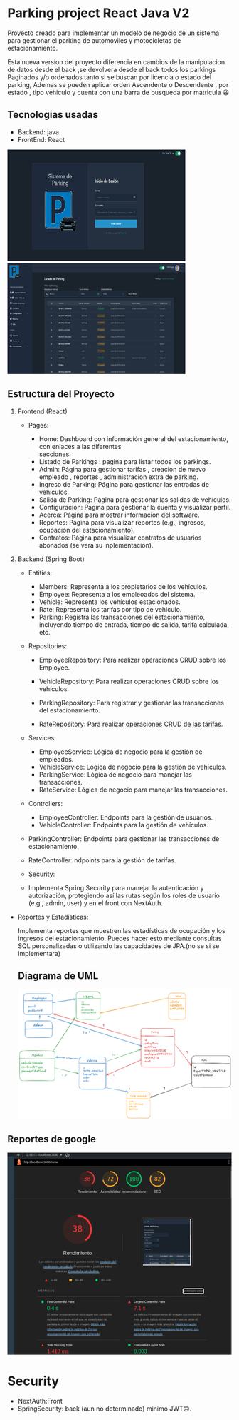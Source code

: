 # Parking project React Java V2

Proyecto creado para implementar un modelo de negocio de un sistema para gestionar el parking de automoviles y motocicletas de estacionamiento.

Esta nueva version del proyecto diferencia en cambios de la manipulacion de datos desde el back ,se devolvera desde el back todos los parkings Paginados y/o ordenados tanto si se buscan por licencia o estado del parking, Ademas se pueden aplicar orden Ascendente o Descendente , por estado , tipo vehiculo y cuenta con una barra de busqueda por matricula 😀

## Tecnologias usadas

- Backend: java
- FrontEnd: React

<div>

<img src="./imgOfreadme/login.png"
 alt="login" 
 width="400px" height="250px"
 />
<img src="./imgOfreadme/dashboard.png" alt="dash"
 width="400px" height="250px"
/>

</div>

## Estructura del Proyecto

1. Frontend (React)

   - Pages:

     - Home: Dashboard con información general del estacionamiento, con enlaces a las diferentes  
        secciones.
     - Listado de Parkings : pagina para listar todos los parkings.
     - Admin: Página para gestionar tarifas , creacion de nuevo empleado , reportes , administracion extra de parking.
     - Ingreso de Parking: Página para gestionar las entradas de vehículos.
     - Salida de Parking: Página para gestionar las salidas de vehículos.
     - Configuracion: Página para gestionar la cuenta y visualizar perfil.
     - Acerca: Página para mostrar informacion del software.
     - Reportes: Página para visualizar reportes (e.g., ingresos, ocupación del
       estacionamiento).
     - Contratos: Página para visualizar contratos de usuarios abonados (se vera su inplementacion).

2. Backend (Spring Boot)

   - Entities:

     - Members: Representa a los propietarios de los vehículos.
     - Employee: Representa a los empleoados del sistema.
     - Vehicle: Representa los vehículos estacionados.
     - Rate: Representa los tarifas por tipo de vehiculo.
     - Parking: Registra las transacciones del estacionamiento,
       incluyendo tiempo de entrada, tiempo de salida, tarifa calculada, etc.

   - Repositories:

     - EmployeeRepository: Para realizar operaciones CRUD sobre los Employee.
     - VehicleRepository: Para realizar operaciones CRUD sobre los vehículos.
     - ParkingRepository: Para registrar y gestionar las transacciones del
       estacionamiento.

     - RateRepository: Para realizar operaciones CRUD de las tarifas.

   - Services:

     - EmployeeService: Lógica de negocio para la gestión de empleados.
     - VehicleService: Lógica de negocio para la gestión de vehículos.
     - ParkingService: Lógica de negocio para manejar las transacciones.
     - RateService: Lógica de negocio para manejar las transacciones.

   - Controllers:

     - EmployeeController: Endpoints para la gestión de usuarios.
     - VehicleController: Endpoints para la gestión de vehículos.

   - ParkingController: Endpoints para gestionar las transacciones de  
     estacionamiento.
   - RateController: ndpoints para la gestión de tarifas.

   - Security:
   - Implementa Spring Security para manejar la autenticación y autorización, protegiendo
     así las rutas según los roles de usuario (e.g., admin, user) y en el front con NextAuth.

- Reportes y Estadísticas:

  Implementa reportes que muestren las estadísticas de ocupación y los ingresos del estacionamiento. Puedes hacer esto mediante consultas SQL personalizadas o utilizando las capacidades de JPA.(no se si se implementara)

  ## Diagrama de UML

  ![diagrama](./imgOfreadme/diagramaUML.png)

## Reportes de google

![image](./imgOfreadme/reporte%20de%20rendimiento.png)

# Security

- NextAuth:Front
- SpringSecurity: back (aun no determinado) minimo JWT🙃.
